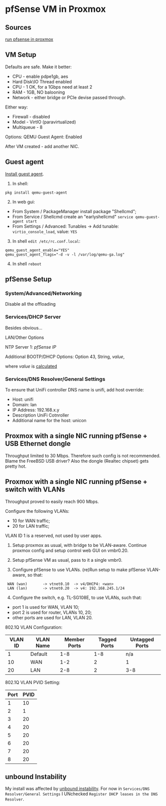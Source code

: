 # pfSense VM in Proxmox

## Sources

[run pfsense in
proxmox](https://pfstore.com.au/blogs/guides/run-pfsense-in-proxmox)

## VM Setup

Defaults are safe.  Make it better:

* CPU - enable pdpe1gb, aes
* Hard Disk\IO Thread enabled
* CPU - 1 OK, for a 1Gbps need at least 2
* RAM - 1GB, NO balooning
* Network - either bridge or PCIe devise passed through.

Either way:
* Firewall - disabled
* Model - VirtIO (paravirtualized)
* Multiqueue - 8

Options: QEMU Guest Agent: Enabled

After VM created - add another NIC.

## Guest agent

[Install guest
agent](https://forum.netgate.com/topic/162083/pfsense-vm-on-proxmox-qemu-agent-installation).

1. In shell:

```console
pkg install qemu-guest-agent
```

2. In web gui:

* From System / PackageManager install package "Shellcmd";
* From Service / Shellcmd create an "earlyshellcmd"
`service qemu-guest-agent start`
* From Settings / Advanced: Tunables -> Add tunable: `virtio_console_load`,
value: `YES`

3. In shell `edit /etc/rc.conf.local`:
```console
qemu_guest_agent_enable="YES"
qemu_guest_agent_flags="-d -v -l /var/log/qemu-ga.log"
```
4. In shell `reboot`

## pfSense Setup

### System/Advanced/Networking

Disable all the offloading

### Services/DHCP Server

Besides obvious...

LAN/Other Options

NTP Server 1: _pfSense IP_

Additional BOOTP/DHCP Options: Option 43, String, _value_,

where _value_ is
[calculated](https://tcpip.wtf/en/unifi-l3-adoption-with-dhcp-option-43-on-pfsense-mikrotik-and-others.htm)

### Services/DNS Resolver/General Settings

To ensure that UniFi controller DNS name is unifi, add host override:

* Host: unifi
* Domain: lan
* IP Address: 192.168.x.y
* Description UniFi Cotnroller
* Additional name for the host: unicon

## Proxmox with a single NIC running pfSense + USB Ethernet dongle

Throughput limited to 30 Mbps.
Therefore such config is not recommended.
Blame the FreeBSD USB driver?
Also the dongle (Realtec chipset) gets pretty hot.

## Proxmox with a single NIC running pfSense + switch with VLANs

Throughput proved to easily reach 900 Mbps.

Configure the following VLANs:

* 10 for WAN traffic;
* 20 for LAN traffic;

VLAN ID 1 is a reserved, not used by user apps.

1. Setup proxmox as usual, with bridge to be VLAN-aware.
Continue proxmox config and setup control web GUI on vmbr0.20.

2. Setup pfSense VM as usual, pass to it a single vmbr0.

3. Configure pfSense to use VLANs.
(re)Run setup to make pfSense VLAN-aware, so that:

```
 WAN (wan)       -> vtnet0.10  -> v4/DHCP4: <wan>
 LAN (lan)       -> vtnet0.20  -> v4: 192.168.245.1/24
```

4. Configure the switch, e.g. TL-SG108E, to use VLANs, such that:

* port 1 is used for WAN, VLAN 10;
* port 2 is used for router, VLANs 10, 20;
* other ports are used for LAN, VLAN 20.

802.1Q VLAN Configuration:

|VLAN ID|VLAN Name|Member Ports|Tagged Ports|Untagged Ports|
|-------|---------|------------|------------|--------------|
|1	    |Default  |1-8         |1-8         |n/a|
|10     |WAN      |1-2         |2           |1|
|20     |LAN      |2-8         |2           |3-8|

802.1Q VLAN PVID Setting:

|Port|PVID|
|----|----|
|1|10
|2|1
|3|20
|4|20
|5|20
|6|20
|7|20
|8|20

## unbound Instability

My install was affected by [unbound
instability](https://redmine.pfsense.org/issues/11316).
For now in `Services/DNS Resolver/General Settings` I UNchecked
`Register DHCP leases in the DNS Resolver`.
